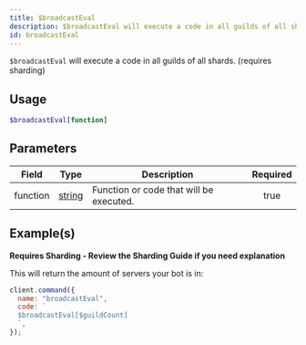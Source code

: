 ```yaml
---
title: $broadcastEval
description: $broadcastEval will execute a code in all guilds of all shards.
id: broadcastEval
---
```


`$broadcastEval` will execute a code in all guilds of all shards. (requires sharding)

## Usage

```php
$broadcastEval[function]
```

## Parameters

| Field    | Type                                                                                              | Description                             | Required |
| -------- | ------------------------------------------------------------------------------------------------- | --------------------------------------- | :------: |
| function | [string](https://developer.mozilla.org/en-US/docs/Web/JavaScript/Reference/Global_Objects/String) | Function or code that will be executed. |   true   |

## Example(s)

**Requires Sharding - Review the Sharding Guide if you need explanation**

This will return the amount of servers your bot is in:

```javascript
client.command({
  name: "broadcastEval",
  code: `
  $broadcastEval[$guildCount]
  `,
});
```
